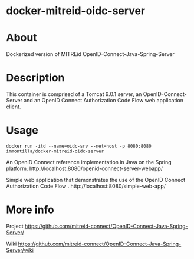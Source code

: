 # docker-mitreid-oidc-server

# About
Dockerized version of MITREid OpenID-Connect-Java-Spring-Server

# Description
This container is comprised of a Tomcat 9.0.1 server, an OpenID-Connect-Server and an OpenID Connect Authorization Code Flow web application client.

# Usage
```docker run -itd --name=oidc-srv --net=host -p 8080:8080 immontilla/docker-mitreid-oidc-server```

An OpenID Connect reference implementation in Java on the Spring platform. http://localhost:8080/openid-connect-server-webapp/

Simple web application that demonstrates the use of the OpenID Connect Authorization Code Flow . http://localhost:8080/simple-web-app/

# More info
Project https://github.com/mitreid-connect/OpenID-Connect-Java-Spring-Server/

Wiki https://github.com/mitreid-connect/OpenID-Connect-Java-Spring-Server/wiki
